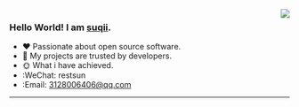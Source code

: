 <img align="right" style="pointer-events:none;" src="https://github-readme-stats.vercel.app/api?username=suqii&show_icons=true&theme=radical&hide_border=true" />

 
### Hello World! I am <b><a target="_blank" href="javascript:;">suqii</a></b>.
 
- :hearts: Passionate about open source software. 
- :1st_place_medal: My projects are trusted by developers.
- :sun_with_face: What i have achieved.
- :WeChat: restsun
- :Email: 3128006406@qq.com
 


 
---
